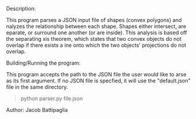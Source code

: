 Description:

This program parses a JSON input file of shapes (convex polygons) and nalyzes the relationship between each shape. Shapes either intersect, are eparate, or surround one another (or are inside). This analysis is based off the separating xis theorem,  which states that two convex objects do not overlap if there exists a ine onto which the two objects' projections do not overlap.

Building/Running the program: 

This program accepts the path to the JSON file the user would like to arse as its first argument. If no JSON file is specfied, it will use the "default.json" file in the same directory. 
 
> python parser.py file.json

Author: 
Jacob Battipaglia
